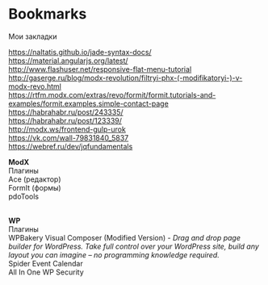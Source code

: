 # Bookmarks
Мои закладки


https://naltatis.github.io/jade-syntax-docs/
<br>
https://material.angularjs.org/latest/
<br>
http://www.flashuser.net/responsive-flat-menu-tutorial
<br>
http://gaserge.ru/blog/modx-revolution/filtryi-phx-(-modifikatoryi-)-v-modx-revo.html
<br>
https://rtfm.modx.com/extras/revo/formit/formit.tutorials-and-examples/formit.examples.simple-contact-page
<br>
https://habrahabr.ru/post/243335/
<br>
https://habrahabr.ru/post/123339/
<br>
http://modx.ws/frontend-gulp-urok
<br>
https://vk.com/wall-79831840_5837
<br>
https://webref.ru/dev/jqfundamentals


<strong>ModX</strong>
<br>
Плагины
<br>
Ace (редактор)
<br>
FormIt (формы)
<br>
pdoTools
<br>

<br>
<strong>WP</strong>
<br>
Плагины
<br>
WPBakery Visual Composer (Modified Version) - <em>Drag and drop page builder for WordPress. Take full control over your WordPress site, build any layout you can imagine – no programming knowledge required.</em>
<br>
Spider Event Calendar
<br>
All In One WP Security
<br>
